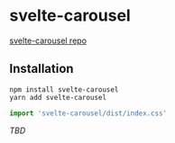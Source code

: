 # svelte-carousel

[svelte-carousel repo](https://github.com/vadimkorr/svelte-image-carousel)

## Installation

```
npm install svelte-carousel
yarn add svelte-carousel
```

```js
import 'svelte-carousel/dist/index.css'
```

_TBD_
